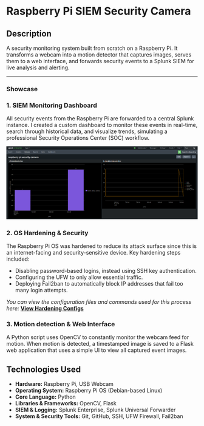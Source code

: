 # Raspberry Pi SIEM Security Camera

## Description

A security monitoring system built from scratch on a Raspberry Pi. It transforms a webcam into a motion detector that captures images, serves them to a web interface, and forwards security events to a Splunk SIEM for live analysis and alerting.

---

### Showcase

### 1. SIEM Monitoring Dashboard
All security events from the Raspberry Pi are forwarded to a central Splunk instance. I created a custom dashboard to monitor these events in real-time, search through historical data, and visualize trends, simulating a professional Security Operations Center (SOC) workflow.

![Splunk Monitoring Dashboard](screenshots/splunk_dashboard.png)

### 2. OS Hardening & Security
The Raspberry Pi OS was hardened to reduce its attack surface since this is an internet-facing and security-sensitive device. Key hardening steps included:
* Disabling password-based logins, instead using SSH key authentication.
* Configuring the UFW to only allow essential traffic.
* Deploying Fail2ban to automatically block IP addresses that fail too many login attempts.

*You can view the configuration files and commands used for this process here:* **[View Hardening Configs](configurations/)**

### 3. Motion detection & Web Interface
A Python script uses OpenCV to constantly monitor the webcam feed for motion. When motion is detected, a timestamped image is saved to a Flask web application that uses a simple UI to view all captured event images.

## Technologies Used

* **Hardware:** Raspberry Pi, USB Webcam
* **Operating System:** Raspberry Pi OS (Debian-based Linux)
* **Core Language:** Python
* **Libraries & Frameworks:** OpenCV, Flask
* **SIEM & Logging:** Splunk Enterprise, Splunk Universal Forwarder
* **System & Security Tools:** Git, GitHub, SSH, UFW Firewall, Fail2ban